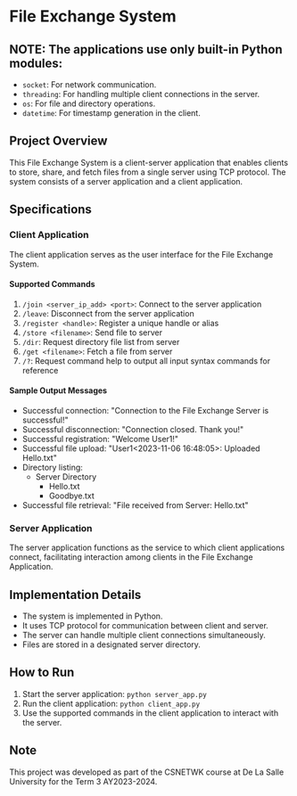 # File Exchange System
## NOTE: The applications use only built-in Python modules:
- `socket`: For network communication.
- `threading`: For handling multiple client connections in the server.
- `os`: For file and directory operations.
- `datetime`: For timestamp generation in the client.

## Project Overview

This File Exchange System is a client-server application that enables clients to store, share, and fetch files from a single server using TCP protocol. The system consists of a server application and a client application.

## Specifications

### Client Application

The client application serves as the user interface for the File Exchange System.

#### Supported Commands

1. `/join <server_ip_add> <port>`: Connect to the server application
2. `/leave`: Disconnect from the server application
3. `/register <handle>`: Register a unique handle or alias
4. `/store <filename>`: Send file to server
5. `/dir`: Request directory file list from server
6. `/get <filename>`: Fetch a file from server
7. `/?`: Request command help to output all input syntax commands for reference

#### Sample Output Messages

- Successful connection: "Connection to the File Exchange Server is successful!"
- Successful disconnection: "Connection closed. Thank you!"
- Successful registration: "Welcome User1!"
- Successful file upload: "User1<2023-11-06 16:48:05>: Uploaded Hello.txt"
- Directory listing:
  - Server Directory
    - Hello.txt
    - Goodbye.txt
- Successful file retrieval: "File received from Server: Hello.txt"

### Server Application

The server application functions as the service to which client applications connect, facilitating interaction among clients in the File Exchange Application.

## Implementation Details

- The system is implemented in Python.
- It uses TCP protocol for communication between client and server.
- The server can handle multiple client connections simultaneously.
- Files are stored in a designated server directory.

## How to Run

1. Start the server application: `python server_app.py`
2. Run the client application: `python client_app.py`
3. Use the supported commands in the client application to interact with the server.

## Note

This project was developed as part of the CSNETWK course at De La Salle University for the Term 3 AY2023-2024.